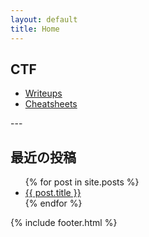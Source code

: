 ```yaml
---
layout: default
title: Home
---
```

## CTF

<ul>
    <li>
      <a href="/ctf/writeups/">Writeups</a>
    </li>
    <li>
      <a href="/ctf/cheatsheets/">Cheatsheets</a>
    </li>
</ul>
---

## 最近の投稿

<ul>
  {% for post in site.posts %}
    <li>
      <a href="{{ post.url | relative_url }}">{{ post.title }}</a>
    </li>
  {% endfor %}
</ul>

{% include footer.html %}
